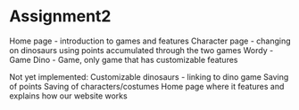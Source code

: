 # Assignment2

Home page - introduction to games and features
Character page - changing on dinosaurs using points accumulated through the two games
Wordy - Game
Dino - Game, only game that has customizable features

Not yet implemented:
Customizable dinosaurs - linking to dino game
Saving of points
Saving of characters/costumes
Home page where it features and explains how our website works